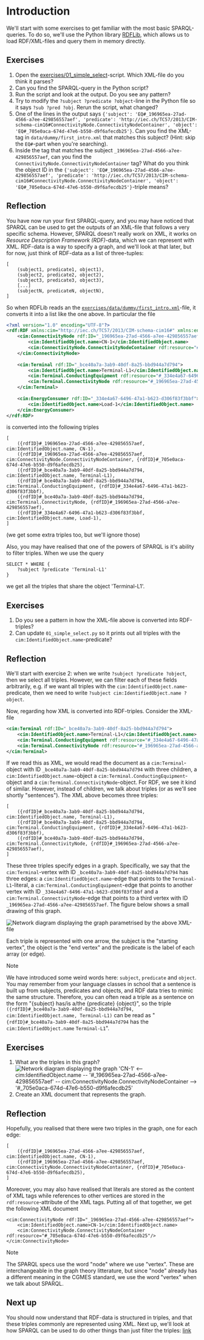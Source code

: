 # Introduction

We'll start with some exercises to get familiar with the most basic SPARQL-queries.
To do so, we'll use the Python library [RDFLib](https://rdflib.readthedocs.io/en/stable/index.html), which allows us to load RDF/XML-files and query them in memory directly. 

## Exercises
1. Open the [exercises/01_simple_select](../exercises/01_simple_select.py)-script. Which XML-file do you think it parses?
2. Can you find the SPARQL-query in the Python script?
3. Run the script and look at the output. Do you see any pattern?
4. Try to modify the `?subject ?predicate ?object`-line in the Python file so it says `?sub ?pred ?obj`. Rerun the script, what changed?
5. One of the lines in the output says `{'subject': 'EQ#_196965ea-27ad-4566-a7ee-429856557aef', 'predicate': 'http://iec.ch/TC57/2013/CIM-schema-cim16#ConnectivityNode.ConnectivityNodeContainer', 'object': 'EQ#_705e0aca-674d-47e6-b550-d9f6afecdb25'}`. Can you find the XML-tag in `data/dummy/first_intro.xml` that matches this subject? (Hint: skip the `EQ#`-part when you're searching).
6. Inside the tag that matches the subject `_196965ea-27ad-4566-a7ee-429856557aef`, can you find the `ConnectivityNode.ConnectivityNodeContainer` tag? What do you think the object ID in the `{'subject': 'EQ#_196965ea-27ad-4566-a7ee-429856557aef', 'predicate': 'http://iec.ch/TC57/2013/CIM-schema-cim16#ConnectivityNode.ConnectivityNodeContainer', 'object': 'EQ#_705e0aca-674d-47e6-b550-d9f6afecdb25'}`-triple means?

## Reflection
You have now run your first SPARQL-query, and you may have noticed that SPARQL can be used to get the outputs of an XML-file that follows a very specific schema.
However, SPARQL doesn't really work on XML, it works on *Resource Description Framework (RDF)*-data, which we can represent with XML.
RDF-data is a way to specify a graph, and we'll look at that later, but for now, just think of RDF-data as a list of three-tuples:

```raw
[
    (subject1, predicate1, object1),
    (subject2, predicate2, object2),
    (subject3, predicate3, object3),
    [...]
    (subjectN, predicateN, objectN),
]
```

So when RDFLib reads an the [`exercises/data/dummy/first_intro.xml`](../exercises/data/dummy/first_intro.xml)-file, it converts it into a list like the one above.
In particular the file

```xml
<?xml version="1.0" encoding="UTF-8"?>
<rdf:RDF xmlns:cim="http://iec.ch/TC57/2013/CIM-schema-cim16#" xmlns:entsoe="http://entsoe.eu/CIM/SchemaExtension/3/1#" xmlns:md="http://iec.ch/TC57/61970-552/ModelDescription/1#" xmlns:rdf="http://www.w3.org/1999/02/22-rdf-syntax-ns#">
    <cim:ConnectivityNode rdf:ID="_196965ea-27ad-4566-a7ee-429856557aef">
        <cim:IdentifiedObject.name>CN-1</cim:IdentifiedObject.name>
        <cim:ConnectivityNode.ConnectivityNodeContainer rdf:resource="#_705e0aca-674d-47e6-b550-d9f6afecdb25"/>
    </cim:ConnectivityNode>
    
    <cim:Terminal rdf:ID="_bce40a7a-3ab9-40df-8a25-bbd944a7d794">
        <cim:IdentifiedObject.name>Terminal-L1</cim:IdentifiedObject.name>
        <cim:Terminal.ConductingEquipment rdf:resource="#_334e4a67-6496-47a1-b623-d306f83f3bbf"/>
        <cim:Terminal.ConnectivityNode rdf:resource="#_196965ea-27ad-4566-a7ee-429856557aef"/>
    </cim:Terminal>
    
    <cim:EnergyConsumer rdf:ID="_334e4a67-6496-47a1-b623-d306f83f3bbf">
        <cim:IdentifiedObject.name>Load-1</cim:IdentifiedObject.name>
    </cim:EnergyConsumer>
</rdf:RDF>
```

is converted into the following triples

```raw
[
    ({rdfID}#_196965ea-27ad-4566-a7ee-429856557aef, cim:IdentifiedObject.name, CN-1),
    ({rdfID}#_196965ea-27ad-4566-a7ee-429856557aef, cim:ConnectivityNode.ConnectivityNodeContainer, {rdfID}#_705e0aca-674d-47e6-b550-d9f6afecdb25),
    ({rdfID}#_bce40a7a-3ab9-40df-8a25-bbd944a7d794, cim:IdentifiedObject.name, Terminal-L1),
    ({rdfID}#_bce40a7a-3ab9-40df-8a25-bbd944a7d794, cim:Terminal.ConductingEquipment, {rdfID}#_334e4a67-6496-47a1-b623-d306f83f3bbf),
    ({rdfID}#_bce40a7a-3ab9-40df-8a25-bbd944a7d794, cim:Terminal.ConnectivityNode, {rdfID}#_196965ea-27ad-4566-a7ee-429856557aef),
    ({rdfID}#_334e4a67-6496-47a1-b623-d306f83f3bbf, cim:IdentifiedObject.name, Load-1),
]
```

(we get some extra triples too, but we'll ignore those)

Also, you may have realised that one of the powers of SPARQL is it's ability to filter triples. When we use the query
```
SELECT * WHERE {
    ?subject ?predicate 'Terminal-L1'
}
```
we get all the triples that share the object 'Terminal-L1'.

## Exercises

1. Do you see a pattern in how the XML-file above is converted into RDF-triples?
2. Can update `01_simple_select.py` so it prints out all triples with the `cim:IdentifiedObject.name`-predicate?

## Reflection

We'll start with exercise 2: when we write `?subject ?predicate ?object`, then we select all triples.
However, we can filter each of these fields arbitrarily, e.g. if we want all triples with the `cim:IdentifiedObject.name`-predicate, then we need to write `?subject cim:IdentifiedObject.name ?object`.

Now, regarding how XML is converted into RDF-triples. Consider the XML-file

```xml
<cim:Terminal rdf:ID="_bce40a7a-3ab9-40df-8a25-bbd944a7d794">
    <cim:IdentifiedObject.name>Terminal-L1</cim:IdentifiedObject.name>
    <cim:Terminal.ConductingEquipment rdf:resource="#_334e4a67-6496-47a1-b623-d306f83f3bbf"/>
    <cim:Terminal.ConnectivityNode rdf:resource="#_196965ea-27ad-4566-a7ee-429856557aef"/>
</cim:Terminal>
```

If we read this as XML, we would read the document as a `cim:Terminal`-object with ID `_bce40a7a-3ab9-40df-8a25-bbd944a7d794` with three children, a `cim:IdentifiedObject.name`-object a `cim:Terminal.ConductingEquipment`-object and a `cim:Terminal.ConnectivityNode`-object.
For RDF, we see it kind of similar.
However, instead of children, we talk about triples (or as we'll see shortly "sentences").
The XML above becomes three triples:

```raw
[
    ({rdfID}#_bce40a7a-3ab9-40df-8a25-bbd944a7d794, cim:IdentifiedObject.name, Terminal-L1),
    ({rdfID}#_bce40a7a-3ab9-40df-8a25-bbd944a7d794, cim:Terminal.ConductingEquipment, {rdfID}#_334e4a67-6496-47a1-b623-d306f83f3bbf),
    ({rdfID}#_bce40a7a-3ab9-40df-8a25-bbd944a7d794, cim:Terminal.ConnectivityNode, {rdfID}#_196965ea-27ad-4566-a7ee-429856557aef),
]
```

These three triples specify edges in a graph.
Specifically, we say that the `cim:Terminal`-vertex with ID `_bce40a7a-3ab9-40df-8a25-bbd944a7d794` has three edges: a `cim:IdentifiedObject.name`-edge that points to the `Terminal-L1`-literal, a `cim:Terminal.ConductingEquipment`-edge that points to another vertex with ID `_334e4a67-6496-47a1-b623-d306f83f3bbf` and a `cim:Terminal.ConnectivityNode`-edge that points to a third vertex with ID `_196965ea-27ad-4566-a7ee-429856557aef`.
The figure below shows a small drawing of this graph.

![Network diagram displaying the graph parametrised by the above XML-file](./figures/01_simple_graph.svg)

Each triple is represented with one arrow, the subject is the "starting vertex", the object is the "end vertex" and the predicate is the label of each array (or edge).

> [!Note]
> We have introduced some weird words here: `subject`, `predicate` and `object`.
> You may remember from your language classes in school that a sentence is built up from subjects, predicates and objects, and RDF data tries to mimic the same structure.
> Therefore, you can often read a triple as a sentence on the form "{subject} has/is a/the {predicate} {object}", so the triple `({rdfID}#_bce40a7a-3ab9-40df-8a25-bbd944a7d794, cim:IdentifiedObject.name, Terminal-L1)` can be read as "`{rdfID}#_bce40a7a-3ab9-40df-8a25-bbd944a7d794` has the `cim:IdentifiedObject.name` `Terminal-L1`".

## Exercises

1. What are the triples in this graph?
![Network diagram displaying the graph 'CN-1' <-- cim:IdentifiedObject.name -- '#_196965ea-27ad-4566-a7ee-429856557aef' -- cim:ConnectivityNode.ConnectivityNodeContainer --> '#_705e0aca-674d-47e6-b550-d9f6afecdb25'](./figures/02_exercise.svg)
2. Create an XML document that represents the graph.

## Reflection

Hopefully, you realised that there were two triples in the graph, one for each edge:

```raw
[
    ({rdfID}#_196965ea-27ad-4566-a7ee-429856557aef, cim:IdentifiedObject.name, CN-1),
    ({rdfID}#_196965ea-27ad-4566-a7ee-429856557aef, cim:ConnectivityNode.ConnectivityNodeContainer, {rdfID}#_705e0aca-674d-47e6-b550-d9f6afecdb25),
]
```
Moreover, you may also have realised that literals are stored as the content of XML tags while references to other vertices are stored in the `rdf:resource`-attribute of the XML tags. Putting all of that together, we get the following XML document
```raw
<cim:ConnectivityNode rdf:ID="_196965ea-27ad-4566-a7ee-429856557aef">
    <cim:IdentifiedObject.name>CN-1</cim:IdentifiedObject.name>
    <cim:ConnectivityNode.ConnectivityNodeContainer rdf:resource="#_705e0aca-674d-47e6-b550-d9f6afecdb25"/>
</cim:ConnectivityNode>
```

> [!NOTE]
> The SPARQL specs use the word "node" where we use "vertex". These are interchangeable in the graph theory litterature, but since "node" already has a different meaning in the CGMES standard, we use the word "vertex" when we talk about SPARQL.

## Next up
You should now understand that RDF-data is structured in triples, and that these triples commonly are represented using XML.
Next up, we'll look at how SPARQL can be used to do other things than just filter the triples: [link](./02_more_sparql.md)
